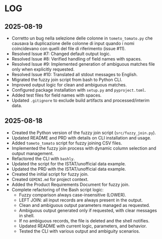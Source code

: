 # LOG

## 2025-08-19

- Corretto un bug nella selezione delle colonne in `tometo_tomato.py` che causava la duplicazione delle colonne di input quando i nomi coincidevano con quelli del file di riferimento (issue #11).
- Resolved Issue #7: Changed default output logic.
- Resolved Issue #8: Verified handling of field names with spaces.
- Resolved Issue #9: Implemented generation of ambiguous matches file only when explicitly requested.
- Resolved Issue #10: Translated all stdout messages to English.
- Migrated the fuzzy join script from bash to Python CLI.
- Improved output logic for clean and ambiguous matches.
- Configured package installation with `setup.py` and `pyproject.toml`.
- Added test files for field names with spaces.
- Updated `.gitignore` to exclude build artifacts and processed/interim data.

## 2025-08-18

- Created the Python version of the fuzzy join script (`src/fuzzy_join.py`).
- Updated README and PRD with details on CLI installation and usage.
- Added `tometo_tomato` script for fuzzy joining CSV files.
- Implemented the fuzzy join process with dynamic column selection and output management.
- Refactored the CLI with `bashly`.
- Updated the script for the ISTAT/unofficial data example.
- Updated the PRD with the ISTAT/unofficial data example.
- Created the initial script for fuzzy join.
- Created `GEMINI.md` for project context.
- Added the Product Requirements Document for fuzzy join.
- Complete refactoring of the Bash script logic:
  - Fuzzy comparison always case-insensitive (LOWER).
  - LEFT JOIN: all input records are always present in the output.
  - Clean and ambiguous output parameters managed as requested.
  - Ambiguous output generated only if requested, with clear messages in shell.
  - If no ambiguous records, the file is deleted and the shell notifies.
  - Updated README with current logic, parameters, and behavior.
  - Tested the CLI with various output and ambiguity scenarios.